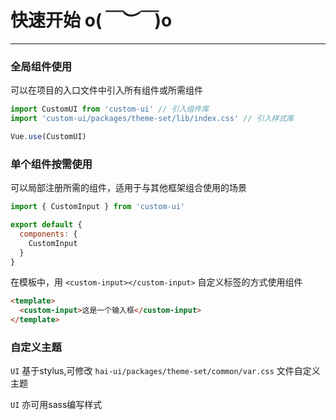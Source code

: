 # 快速开始 o(*￣︶￣*)o

----

### 全局组件使用

可以在项目的入口文件中引入所有组件或所需组件

```js
import CustomUI from 'custom-ui' // 引入组件库
import 'custom-ui/packages/theme-set/lib/index.css' // 引入样式库

Vue.use(CustomUI)
```

### 单个组件按需使用

可以局部注册所需的组件，适用于与其他框架组合使用的场景

```js
import { CustomInput } from 'custom-ui'

export default {
  components: {
    CustomInput
  }
}
```

在模板中，用 `<custom-input></custom-input>` 自定义标签的方式使用组件

```html
<template>
  <custom-input>这是一个输入框</custom-input>
</template>
```

### 自定义主题

`UI` 基于stylus,可修改 `hai-ui/packages/theme-set/common/var.css` 文件自定义主题

`UI` 亦可用sass编写样式

